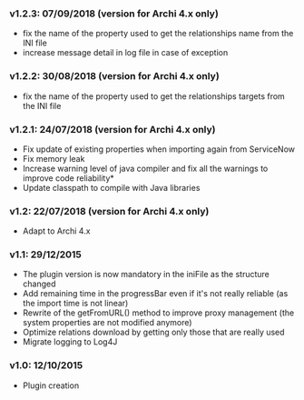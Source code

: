 ### v1.2.3: 07/09/2018    (version for Archi 4.x only)
* fix the name of the property used to get the relationships name from the INI file
* increase message detail in log file in case of exception

### v1.2.2: 30/08/2018    (version for Archi 4.x only)
* fix the name of the property used to get the relationships targets from the INI file

### v1.2.1: 24/07/2018    (version for Archi 4.x only)
* Fix update of existing properties when importing again from ServiceNow
* Fix memory leak
* Increase warning level of java compiler and fix all the warnings to improve code reliability* 
* Update classpath to compile with Java libraries

### v1.2: 22/07/2018    (version for Archi 4.x only)
* Adapt to Archi 4.x

### v1.1: 29/12/2015
* The plugin version is now mandatory in the iniFile as the structure changed
* Add remaining time in the progressBar even if it's not really reliable (as the import time is not linear) 
* Rewrite of the getFromURL() method to improve proxy management (the system properties are not modified anymore)
* Optimize relations download by getting only those that are really used
* Migrate logging to Log4J

### v1.0: 12/10/2015
* Plugin creation

